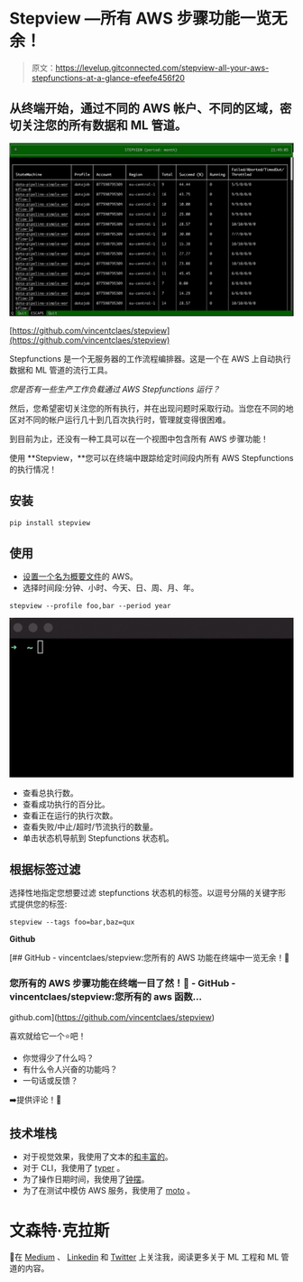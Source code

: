 # Stepview —所有 AWS 步骤功能一览无余！

> 原文：<https://levelup.gitconnected.com/stepview-all-your-aws-stepfunctions-at-a-glance-efeefe456f20>

## 从终端开始，通过不同的 AWS 帐户、不同的区域，密切关注您的所有数据和 ML 管道。

![](img/ea41fd8e64d6bffa0ffeb36341c959f3.png)

[https://github.com/vincentclaes/stepview](https://github.com/vincentclaes/stepview)

Stepfunctions 是一个无服务器的工作流程编排器。这是一个在 AWS 上自动执行数据和 ML 管道的流行工具。

*您是否有一些生产工作负载通过 AWS Stepfunctions 运行？*

然后，您希望密切关注您的所有执行，并在出现问题时采取行动。当您在不同的地区对不同的帐户运行几十到几百次执行时，管理就变得很困难。

到目前为止，还没有一种工具可以在一个视图中包含所有 AWS 步骤功能！

使用 **Stepview，**您可以在终端中跟踪给定时间段内所有 AWS Stepfunctions 的执行情况！

## **安装**

```
pip install stepview
```

## 使用

*   [设置一个名为概要文件](https://docs.aws.amazon.com/cli/latest/userguide/cli-configure-profiles.html#cli-configure-profiles-create)的 AWS。
*   选择时间段:分钟、小时、今天、日、周、月、年。

```
stepview --profile foo,bar --period year
```

![](img/8dec91f43cc1ce0f519ce8b2adebe4f9.png)

*   查看总执行数。
*   查看成功执行的百分比。
*   查看正在运行的执行次数。
*   查看失败/中止/超时/节流执行的数量。
*   单击状态机导航到 Stepfunctions 状态机。

## 根据标签过滤

选择性地指定您想要过滤 stepfunctions 状态机的标签。以逗号分隔的关键字形式提供您的标签:

```
stepview --tags foo=bar,baz=qux
```

**Github**

[](https://github.com/vincentclaes/stepview) [## GitHub - vincentclaes/stepview:您所有的 AWS 功能在终端中一览无余！🧐

### 您所有的 AWS 步骤功能在终端一目了然！🧐 - GitHub - vincentclaes/stepview:您所有的 aws 函数…

github.com](https://github.com/vincentclaes/stepview) 

喜欢就给它一个⭐️吧！

*   你觉得少了什么吗？
*   有什么令人兴奋的功能吗？
*   一句话或反馈？

➡️提供评论！🙏

## 技术堆栈

*   对于视觉效果，我使用了文本的[和丰富的](https://github.com/Textualize/textual)。
*   对于 CLI，我使用了 [typer](https://github.com/tiangolo/typer) 。
*   为了操作日期时间，我使用了[钟摆](https://github.com/sdispater/pendulum)。
*   为了在测试中模仿 AWS 服务，我使用了 [moto](https://github.com/spulec/moto) 。

# 文森特·克拉斯

👋在 [Medium](https://medium.com/@vincentclaes_43752) 、 [Linkedin](https://www.linkedin.com/in/vincent-claes-0b346337/) 和 [Twitter](https://twitter.com/VincentClaes1) 上关注我，阅读更多关于 ML 工程和 ML 管道的内容。